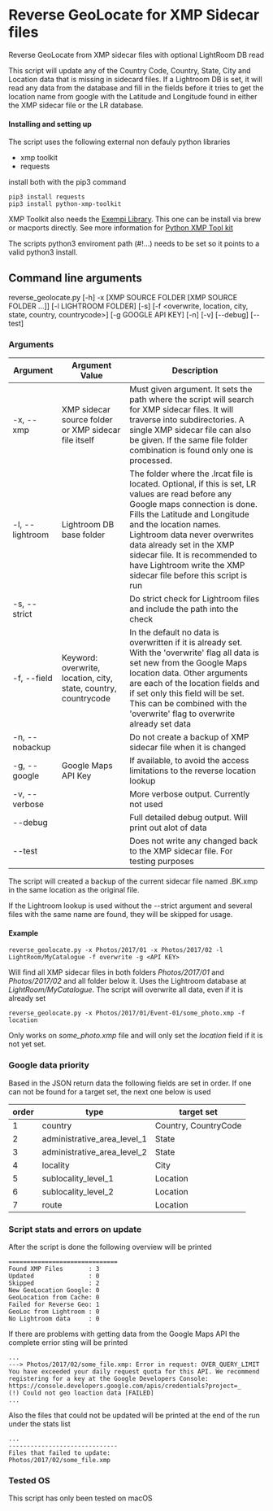 # Reverse GeoLocate for XMP Sidecar files

Reverse GeoLocate from XMP sidecar files with optional LightRoom DB read

This script will update any of the Country Code, Country, State, City and Location data that is missing in sidecard files. If a Lightroom DB is set, it will read any data from the database and fill in the fields before it tries to get the location name from google with the Latitude and Longitude found in either the XMP sidecar file or the LR database.

#### Installing and setting up

The script uses the following external non defauly python libraries
* xmp toolkit
* requests

install both with the pip3 command
```
pip3 install requests
pip3 install python-xmp-toolkit
```

XMP Toolkit also needs the [Exempi Library](http://libopenraw.freedesktop.org/wiki/Exempi). This one can be install via brew or macports directly.
See more information for [Python XMP Tool kit](http://python-xmp-toolkit.readthedocs.io/)

The scripts python3 enviroment path (#!...) needs to be set so it points to a valid python3 install.

## Command line arguments

reverse_geolocate.py [-h] -x
    [XMP SOURCE FOLDER [XMP SOURCE FOLDER ...]]
    [-l LIGHTROOM FOLDER] [-s]
    [-f <overwrite, location, city, state, country, countrycode>]
    [-g GOOGLE API KEY] [-n] [-v] [--debug] [--test]

### Arguments

Argument | Argument Value | Description
--- | --- | ---
-x, --xmp | XMP sidecar source folder or XMP sidecar file itself | Must given argument. It sets the path where the script will search for XMP sidecar files. It will traverse into subdirectories. A single XMP sidecar file can also be given. If the same file folder combination is found only one is processed.
-l, --lightroom | Lightroom DB base folder | The folder where the .lrcat file is located. Optional, if this is set, LR values are read before any Google maps connection is done. Fills the Latitude and Longitude and the location names. Lightroom data never overwrites data already set in the XMP sidecar file. It is recommended to have Lightroom write the XMP sidecar file before this script is run
-s, --strict | | Do strict check for Lightroom files and include the path into the check
-f, --field | Keyword: overwrite, location, city, state, country, countrycode | In the default no data is overwritten if it is already set. With the 'overwrite' flag all data is set new from the Google Maps location data. Other arguments are each of the location fields and if set only this field will be set. This can be combined with the 'overwrite' flag to overwrite already set data
-n, --nobackup | | Do not create a backup of XMP sidecar file when it is changed
-g, --google | Google Maps API Key | If available, to avoid the access limitations to the reverse location lookup
-v, --verbose | | More verbose output. Currently not used
--debug | | Full detailed debug output. Will print out alot of data
--test | | Does not write any changed back to the XMP sidecar file. For testing purposes

The script will created a backup of the current sidecar file named <original name>.BK.xmp in the same location as the original file.

If the Lightroom lookup is used without the --strict argument and several files with the same name are found, they will be skipped for usage.

#### Example

```
reverse_geolocate.py -x Photos/2017/01 -x Photos/2017/02 -l LightRoom/MyCatalogue -f overwrite -g <API KEY>
```

Will find all XMP sidecar files in both folders *Photos/2017/01* and *Photos/2017/02* and all folder below it. Uses the Lightroom database at *LightRoom/MyCatalogue*. The script will overwrite all data, even if it is already set

```
reverse_geolocate.py -x Photos/2017/01/Event-01/some_photo.xmp -f location
```

Only works on *some_photo.xmp* file and will only set the *location* field if it is not yet set.

### Google data priority

Based in the JSON return data the following fields are set in order. If one can not be found for a target set, the next one below is used

order | type | target set
--- | --- | ---
1 | country | Country, CountryCode
2 | administrative_area_level_1 | State
3 | administrative_area_level_2 | State
4 | locality | City
5 | sublocality_level_1 | Location
6 | sublocality_level_2 | Location
7 | route | Location

### Script stats and errors on update

After the script is done the following overview will be printed

```
==============================
Found XMP Files       : 3
Updated               : 0
Skipped               : 2
New GeoLocation Google: 0
GeoLocation from Cache: 0
Failed for Reverse Geo: 1
GeoLoc from Lightroom : 0
No Lightroom data     : 0
```

If there are problems with getting data from the Google Maps API the complete errior sting will be printed

```
...
---> Photos/2017/02/some_file.xmp: Error in request: OVER_QUERY_LIMIT You have exceeded your daily request quota for this API. We recommend registering for a key at the Google Developers Console: https://console.developers.google.com/apis/credentials?project=_
(!) Could not geo loaction data [FAILED]
...
```

Also the files that could not be updated will be printed at the end of the run under the stats list

```
...
------------------------------
Files that failed to update:
Photos/2017/02/some_file.xmp
```

### Tested OS

This script has only been tested on macOS